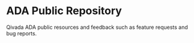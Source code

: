 # ADA Public Repository
Qivada ADA public resources and feedback such as feature requests and bug reports.
